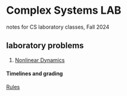 # Complex Systems LAB
notes for CS laboratory classes, Fall 2024

## laboratory problems
1. [Nonlinear Dynamics](problem_1.pdf)

#### Timelines and grading
[Rules](rules.pdf)

